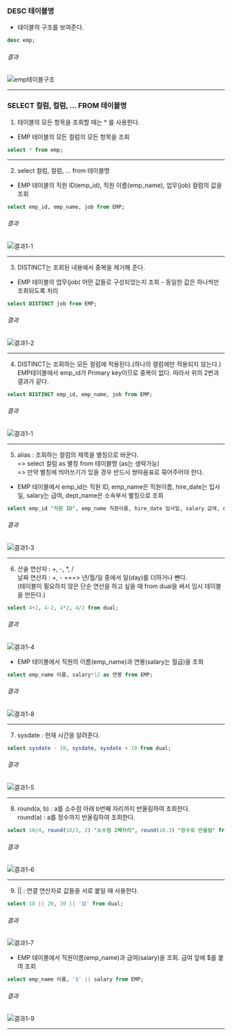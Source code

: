
### DESC 테이블명
- 테이블의 구조를 보여준다.

``` sql
desc emp;
```
###### 결과
![emp테이블구조](/image_file/emp테이블구조.png)

****

### SELECT 컬럼, 컬럼, ... FROM 테이블명
1. 테이블의 모든 항목을 조회할 때는 * 를 사용한다.  
- EMP 테이블의 모든 컬럼의 모든 항목을 조회
```sql
select * from emp;
```

****

2. select 컬럼, 컬럼, ... from 테이블명
- EMP 테이블의 직원 ID(emp_id), 직원 이름(emp_name), 업무(job) 컬럼의 값을 조회

```sql
select emp_id, emp_name, job from EMP;
```

###### 결과
![결과1-1](/image_file/결과1-1.png)

****

3. DISTINCT는 조회된 내용에서 중복을 제거해 준다.
- EMP 테이블의 업무(job) 어떤 값들로 구성되었는지 조회 - 동일한 값은 하나씩만 조회되도록 처리  


```sql
select DISTINCT job from EMP;
```

###### 결과
![결과1-2](/image_file/결과1-2.png)

****

4. DISTINCT는 조회하는 모든 컬럼에 적용된다.(하나의 컬럼에만 적용되지 않는다.)  
EMP테이블에서 emp_id가 Primary key이므로 중복이 없다. 따라서 위의 2번과 결과가 같다.

```sql
select DISTINCT emp_id, emp_name, job from EMP;
```

###### 결과
![결과1-1](/image_file/결과1-1.png)

****

5. alias : 조회하는 컬럼의 제목을 별칭으로 바꾼다.  
=> select 컬럼 as 별칭 from 테이블명 (as는 생략가능)  
=> 만약 별칭에 띄어쓰기가 있을 경우 반드시 쌍따옴표로 묶어주어야 한다.  
- EMP 테이블에서 emp_id는 직원 ID, emp_name은 직원이름, hire_date는 입사일, salary는 급여, dept_name은 소속부서 별칭으로 조회

```sql
select emp_id "직원 ID", emp_name 직원이름, hire_date 입사일, salary 급여, dept_name 소속부서 from EMP;
```

###### 결과
![결과1-3](/image_file/결과1-3.png)

****

6. 산술 연산자 : +, -, *, /  
날짜 연산자 : +, - ===> 년/월/일 중에서 일(day)를 더하거나 뺀다.  
(테이블이 필요하지 않은 단순 연산을 하고 싶을 때 from dual을 써서 임시 테이블을 만든다.)

```sql
select 4+2, 4-2, 4*2, 4/2 from dual;
```

###### 결과

![결과1-4](/image_file/결과1-4.png)

- EMP 테이블에서 직원의 이름(emp_name)과 연봉(salary는 월급)을 조회

```sql
select emp_name 이름, salary*12 as 연봉 from EMP;
```

###### 결과

![결과1-8](/image_file/결과1-8.png)

****

7. sysdate : 현재 시간을 알려준다.

```sql
select sysdate - 10, sysdate, sysdate + 10 from dual;
```

###### 결과

![결과1-5](/image_file/결과1-5.png)

****

8. round(a, b) : a를 소수점 아래 b번째 자리까지 반올림하여 조회한다.  
round(a) : a를 정수까지 반올림하여 조회한다.

```sql
select 10/4, round(10/3, 2) "소수점 2째자리", round(10.3) "정수로 반올림" from dual;
```

###### 결과

![결과1-6](/image_file/결과1-6.png)

****

9. || : 연결 연산자로 값들을 서로 붙일 때 사용한다.
```sql
select 10 || 20, 30 || '살' from dual;
```

###### 결과

![결과1-7](/image_file/결과1-7.png)

- EMP 테이블에서 직원이름(emp_name)과 급여(salary)을 조회. 급여 앞에 $를 붙여 조회

```sql
select emp_name 이름, '$' || salary from EMP;
```

###### 결과

![결과1-9](/image_file/결과1-9.png)

****



